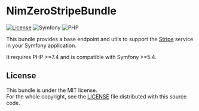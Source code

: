 NimZeroStripeBundle
===================

[![License](https://img.shields.io/packagist/l/nimzero/stripe-bundle)](LICENSE)
![Symfony](https://img.shields.io/badge/Symfony-%3E%3D5.4-blue?logo=symfony)
![PHP](https://img.shields.io/badge/php-%3E%3D7.4-blue?logo=php) 

This bundle provides a base endpoint and utils to support the [Stripe](https://stripe.com) service in your Symfony application.

It requires PHP >=7.4 and is compatible with Symfony >=5.4.

License
-------

This bundle is under the MIT license.  
For the whole copyright, see the [LICENSE](LICENSE) file distributed with this source code.